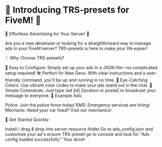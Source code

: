 # 🔔 Introducing TRS-presets for FiveM! 🔔

🌟 Effortless Advertising for Your Server! 🌟

Are you a new developer or looking for a straightforward way to manage ads in your FiveM server? TRS-presets is here to make your life easier!

✨ Why Choose TRS-presets?

🔧 Easy to Configure: Simply set up your ads in a JSON file—no complicated setup required!
🛠️ Perfect for New Devs: With clear instructions and a user-friendly command, you'll be up and running in no time.
🎨 Eye-Catching Colors: Use vibrant color codes to make your ads stand out in the chat.
📢 Simple Commands: Just type /ad [id] [location or postal] to broadcast your message to everyone.
💬 Example Ads:

Police: Join the police force today!
EMS: Emergency services are hiring!
Mechanic: Need your car fixed? Visit our mechanics!

🚀 Get Started Quickly:

Install / drag & drop into server resource folder
Go to ads_config.json and customize your ad's
ensure TRS-preset
go to console and look for "Ads config loaded successfully."
Your done!
